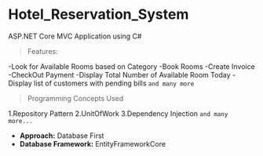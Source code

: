 # Hotel_Reservation_System

ASP.NET Core MVC Application using C#

>Features:

-Look for Available Rooms based on Category
-Book Rooms
-Create Invoice
-CheckOut Payment
-Display Total Number of Available Room Today
-Display list of customers with pending bills
`and many more`

>Programming Concepts Used

1.Repository Pattern
2.UnitOfWork
3.Dependency Injection
`and many more...`

- **Approach:** Database First
- **Database Framework:** EntityFrameworkCore
